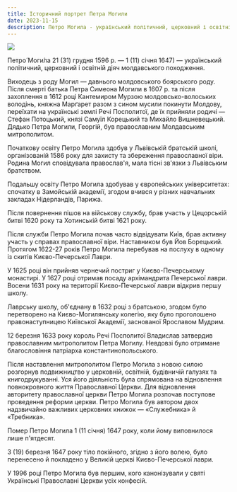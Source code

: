 ```yaml
---
title: Історичний портрет Петра Могили
date: 2023-11-15
description: Петро Могила - український політичний, церковний і освітній діяч
---
```

![](/uploads/vjubkf-gtnhj.png)

Петро́ Моги́ла 21 (31) грудня 1596 р. — 1 (11) січня 1647) — український політичний, церковний і освітній діяч молдавського походження.

Виходець з роду Могил — давнього молдовського боярського роду. Після смерті батька Петра Симеона Могили в 1607 р. та після захоплення в 1612 році Кантемиром Мурзою молдовсько-волоських володінь, княжна Марґарет разом з сином мусили покинути Молдову, переїхати на українські землі Речі Посполитої, де їх прийняли родичі — Стефан Потоцький, князі Самуїл Корецький та Михайло Вишневецький. Дядько Петра Могили, Георгій, був православним Молдавським митрополитом.

Початкову освіту Петро Могила здобув у Львівській братській школі, організованій 1586 року для захисту та збереження православної віри. Родина Могил сповідувала православ'я, мала тісні зв'язки з Львівським братством.

Подальшу освіту Петро Могила здобував у європейських університетах: спочатку в Замойській академії, згодом вчився у різних навчальних закладах Нідерландів, Парижа.

Після повернення пішов на військову службу, брав участь у Цецорській битві 1620 року та Хотинській битві 1621 року.

Після служби Петро Могила почав часто відвідувати Київ, брав активну участь у справах православної віри. Наставником був Йов Борецький. Протягом 1622-27 років Петро Могила перебував на послуху в одному із скитів Києво-Печерської Лаври.

У 1625 році він прийняв чернечий постриг у Києво-Печерському монастирі. У 1627 році отримав посаду архімандрита Печерської лаври. Восени 1631 року на території Києво-Печерської лаври відкрив першу школу.

Лаврську школу, об'єднану в 1632 році з братською, згодом було перетворено на Києво-Могилянську колегію, яку було проголошено правонаступницею Київської Академії, заснованої Ярославом Мудрим.

12 березня 1633 року король Речі Посполитої Владислав затвердив православним митрополитом Петра Могилу. Невдовзі було отримане благословіння патріарха константинопольського.

Після наставлення митрополитом Петро Могила з новою силою розгорнув подвижництво у церковній, освітній, будівничій галузях та книгодрукуванні. Уся його діяльність була спрямована на відновлення повнокровного життя Православної Церкви. Для відновлення авторитету православної церкви Петро Могила розпочав поступове проведення реформи церкви. Петро Могила був автором двох надзвичайно важливих церковних книжок — «Служебника» й «Требника».

Помер Петро Могила 1 (11 січня) 1647 року, коли йому виповнилося лише п'ятдесят.

3 (19) березня 1647 року тіло покійного, згідно з його волею, було перенесено й покладено у Великій церкві Києво-Печерської лаври.

У 1996 році Петро Могила був першим, кого канонізували у святі Українські Православні Церкви усіх конфесій.